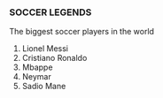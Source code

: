 ### SOCCER LEGENDS
The biggest soccer players in the world
1. Lionel Messi
2. Cristiano Ronaldo
3. Mbappe
4. Neymar
5. Sadio Mane